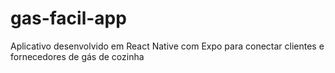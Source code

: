 # gas-facil-app
Aplicativo desenvolvido em React Native com Expo para conectar clientes e fornecedores de gás de cozinha
